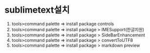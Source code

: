 # sublimetext설치

1. tools>command palette => install package controls
2. tools>command palette => install package > IMESupport(한글지원)
3. tools>command palette => install package > SideBarEnhancement
4. tools>command palette => install package > convertToUTF8
5. tools>command palette => install package > markdown preview
